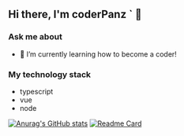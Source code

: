 ## Hi there, I'm coderPanz ` 👋
### Ask me about
- 🌱 I’m currently learning how to become a coder!
### My technology stack
- typescript
- vue
- node

[![Anurag's GitHub stats](https://github-readme-stats.vercel.app/api?username=coderPanz)](https://github.com/anuraghazra/github-readme-stats)
[![Readme Card](https://github-readme-stats.vercel.app/api/pin/?username=coderPanz&repo=github-readme-stats)](https://github.com/anuraghazra/github-readme-stats)
<!--
**coderPanz/coderPanz** is a ✨ _special_ ✨ repository because its `README.md` (this file) appears on your GitHub profile.

Here are some ideas to get you started:

- 🔭 I’m currently working on ...
- 🌱 I’m currently learning ...
- 👯 I’m looking to collaborate on ...
- 🤔 I’m looking for help with ...
- 💬 Ask me about ...
- 📫 How to reach me: ...
- 😄 Pronouns: ...
- ⚡ Fun fact: ...
-->
